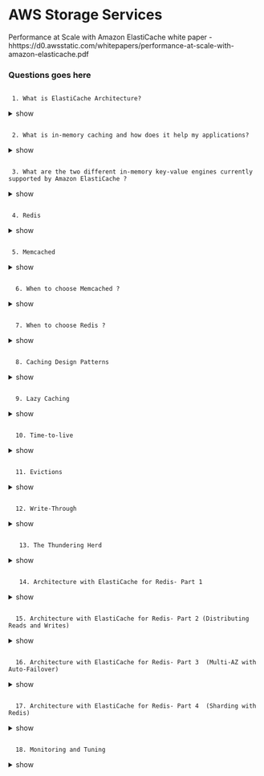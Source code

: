 # AWS Storage Services
Performance at Scale with Amazon ElastiCache white paper - hhttps://d0.awsstatic.com/whitepapers/performance-at-scale-with-amazon-elasticache.pdf

### Questions goes here
```

 1. What is ElastiCache Architecture?
```
<details><summary>show</summary>
<p>

- Amazon ElastiCache allows you to seamlessly set up, run, and scale popular open-Source compatible in-memory data stores in the cloud.

- Build data-intensive apps or boost the performance of your existing databases by retrieving data from high throughput and low latency in-memory data stores.

- Amazon ElastiCache is a popular choice for real-time use cases like Caching, Session Stores, Gaming, Geospatial Services, Real-Time Analytics, and Queuing.


</p>
</details>


```

 2. What is in-memory caching and how does it help my applications?
```
<details><summary>show</summary>
<p>

- The in-memory caching provided by Amazon ElastiCache can be used to significantly improve latency and throughput for many read-heavy application workloads (such as social networking, gaming, media sharing and Q&A portals) or compute-intensive workloads (such as a recommendation engine).

- In-memory caching improves application performance by storing critical pieces of data in memory for low-latency access. Cached information may include the results of I/O-intensive database queries or the results of computationally-intensive calculations.

</p>
</details>


```

 3. What are the two different in-memory key-value engines currently supported by Amazon ElastiCache ?
```
<details><summary>show</summary>
<p>

- Memcached

- Redis
</p>
</details>

```

 4. Redis 
```
<details><summary>show</summary>
<p>

- an increasingly popular open-source key-value store that supports more advanced data structures such as sorted sets, hashes, and lists.

- Unlike Memcached, Redis has disk persistence built in, meaning that you can use it for long-lived data.

- supports replication, which can be used to achieve Multi-AZ redundancy, similar to Amazon RDS.

- Because of the replication and persistence features of Redis, ElastiCache manages Redis more as a relational database.
</p>
</details>

```

 5. Memcached 
```
<details><summary>show</summary>
<p>
- a widely adopted in-memory key store, and historically the gold standard of web caching.

- multithreaded, meaning it makes good use of larger Amazon EC2 instance sizes with multiple cores.

- because Memcached is designed as a pure caching solution with no persistence, ElastiCache manages Memcached nodes as a pool that can grow and shrink, similar to an Amazon EC2 Auto Scaling group.

- Individual nodes are expendable, and ElastiCache provides additional capabilities here such as automatic node replacement and Auto Discovery.
</p>
</details>

```

  6. When to choose Memcached ?
```
<details><summary>show</summary>
<p>

- you want the ability to scale your cache horizontally as you grow

- object caching is your primary goal

- you are planning on running large cache nodes, and require multithreaded performance with utilization of multiple cores
</p>
</details>

```

  7. When to choose Redis ? 
```
<details><summary>show</summary>
<p>

- you are looking for more advanced data types, such as lists, hashes, bit arrays, HyperLogLogs, and sets

- when sorting and ranking datasets in memory is needed. example : leaderboards

- publish and subscribe (pub/sub) capabilities are needed.

- persistence of your key store important

- you want to run in multiple AWS Availability Zones (Multi-AZ) with failover

-encryption and compliance to standards, such as PCI DSS, HIPAA, and FedRAMP, required for your business
</p>
</details>


```

  8. Caching Design Patterns 
```
<details><summary>show</summary>
<p>

1. Lazy Caching

2. Write-Through

3. Time-to-live

4. Evictions

5. The Thundering Herd (also called dog piling)

</p>
</details>

```

  9. Lazy Caching 
```
<details><summary>show</summary>
<p>

Laziness should serve as the foundation of any good caching strategy. 

 Advantages :

- The cache only contains objects that the application actually requests, which helps keep the cache size manageable. 

- As new cache nodes come online, for example as your application scales up, the lazy population method will automatically add objects to the new cache nodes when the application first requests them.

- Cache expiration is easily handled by simply deleting the cached object. A new object will be fetched from the database the next time it is requested.

- Lazy caching is widely understood, and many web and app frameworks include support out of the box.

</p>
</details>


```

  10. Time-to-live 
```
<details><summary>show</summary>
<p>

- Always apply a time to live (TTL) to all of your cache keys, except those you are updating by write-through caching. 

- You can use a long time, say hours or even days. This approach catches application bugs, where you forget to update or delete a given cache key when updating the underlying record. Eventually, the cache key will auto-expire and get refreshed.

- For rapidly changing data such as comments, leaderboards, or activity streams, rather than adding write-through caching or complex expiration logic, just set a short TTL of a few seconds. If you have a database query that is getting hammered in production, it's just a few lines of code to add a cache key with a 5 second TTL around the query. This code can be a wonderful Band-Aid to keep your application up and running while you evaluate more elegant solutions.

- A newer pattern, Russian doll caching, has come out of work done by the Ruby on Rails team. In this pattern, nested records are managed with their own cache keys, and then the top-level resource is a collection of those cache keys. Say you have a news webpage that contains users, stories, and comments. In this approach, each of those is its own cache key, and the page queries each of those keys respectively.

- When in doubt, just delete a cache key if you're not sure whether it's affected by a given database update or not. Your lazy caching foundation will refresh the key when needed. In the meantime, your database will be no worse off than it was without caching.

</p>
</details>

```

  11. Evictions
```
<details><summary>show</summary>
<p>

- Evictions occur when memory is over filled or greater than maxmemory setting in the cache, resulting into the engine to select keys to evict in order to manage its memory. The keys that are chosen are based on the eviction policy that is selected.
- Eviction policies can be summarized as the following:
  - allkeys-lru: The cache evicts the least recently used (LRU) regardless of TTL
  - setvolatile-lru: The cache evicts the least recently used (LRU) from those that have a TTL
  - setvolatile-ttl: The cache evicts the keys with shortest TTL
  - setvolatile-random: The cache randomly evicts keys with a TTL
  - setallkeys-random: The cache randomly evicts keys regardless of TTL
  - setno-eviction: The cache doesn't evict keys at all. This blocks future writes until memory frees up.

</p>
</details>


```

  12. Write-Through
```
<details><summary>show</summary>
<p>

In a write-through cache, the cache is updated in real time when the database is updated.
So, if a user updates his or her profile, the updated profile is also pushed into the cache.

- A good example is any type of aggregate, such as a top 100 game leaderboard, or the top 10 most popular news stories, or even recommendations.

- Because this data is typically updated by a specific piece of application or background job code, it's straightforward to update the cache as well.

</p>
</details>

```

   13. The Thundering Herd 
```
<details><summary>show</summary>
<p>

- Also known as dog piling, the thundering herd effect is what happens when many different application processes simultaneously request a cache key, get a cache miss, and then each hits the same database query in parallel.

- The more expensive this query is, the bigger impact it has on the database. If the query involved is a top 10 query that requires ranking a large dataset, the impact can be a significant hit.

solutions is to prewarm the cache by following these steps:
- Write a script that performs the same requests that your application will. If it's a web app, this script can be a shell script that hits a set of URLs.

- If your app is set up for lazy caching, cache misses will result in cache keys being populated, and the new cache node will fill up.

- When you add new cache nodes, run your script before you attach the new node to your application. Because your application needs to be reconfigured to add a new node to the consistent hashing ring, insert this script as a step before triggering the app reconfiguration.
- If you anticipate adding and removing cache nodes on a regular basis, prewarming can be automated by triggering the script to run whenever your app receives a cluster reconfiguration event through Amazon Simple Notification Service (Amazon SNS).
</p>
</details>


```

   14. Architecture with ElastiCache for Redis- Part 1
```
<details><summary>show</summary>
<p>

- Unlike Memcached, ElastiCache clusters for Redis only contain a single primary node.

- After you create the primary node, you can configure one or more replica nodes and attach them to the primary Redis node.

- An ElastiCache for Redis replication group consists of a primary and up to five read replicas. Redis asynchronously replicates the data from the primary to the read replicas.

- Because Redis supports persistence, it is technically possible to use Redis as your only data store. In practice, customers find that a managed database such as Amazon DynamoDB or Amazon RDS is a better fit for most use cases of long-term data storage.
</p>
</details>

```

  15. Architecture with ElastiCache for Redis- Part 2 (Distributing Reads and Writes) 
```
<details><summary>show</summary>
<p>

Distributing Reads and Writes :
- Using read replicas with Redis, you can separate your read and write workloads. 

- This separation lets you scale reads by adding additional replicas as your application grows. In this pattern, you configure your application to send writes to the primary endpoint.
</p>
</details>

```

  16. Architecture with ElastiCache for Redis- Part 3  (Multi-AZ with Auto-Failover)  
```
<details><summary>show</summary>
<p>

Multi-AZ with Auto-Failover:

- Amazon ElastiCache can be configured to automatically detect the failure of the primary node, select a read replica, and promote it to become the new primary.

- ElastiCache auto-failover will then update the DNS primary endpoint with the IP address of the promoted read replica. If your application is writing to the primary node endpoint as recommended earlier, no application change will be needed.

- Unless you have a specific need otherwise, all production deployments should use Multi-AZ with auto-failover. Keep in mind that Redis replication is asynchronous, meaning if a failover occurs, the read replica that is selected might be slightly behind the master
</p>
</details>

```

  17. Architecture with ElastiCache for Redis- Part 4  (Sharding with Redis)  
```
<details><summary>show</summary>
<p>

Sharding with Redis :

- Redis has two categories of data structures: simple keys and counters, and multidimensional sets, lists, and hashes. The bad news is the second category cannot be sharded horizontally. But the good news is that simple keys and counters can.

- In the simplest case, you can treat a single Redis node just like a single Memcached node. Just like you might spin up multiple Memcached nodes, you can spin up multiple Redis clusters, and each Redis cluster is responsible for part of the sharded dataset.
</details>

```

  18. Monitoring and Tuning   
```
<details><summary>show</summary>
<p>
Here is some additional guidance for monitoring cache memory utilization. Each of these metrics is available in CloudWatch for your ElastiCache cluster:

Evictions—both Memcached and Redis manage cache memory internally, and when memory starts to fill up they evict (delete) unused cache keys to free space. A small number of evictions shouldn't alarm you, but a large number means that your cache is running out of space. •

CacheMisses—the number of times a key was requested but not found in the cache. This number can be fairly large if you're using lazy population as your main strategy. If this number is remaining steady, it's likely nothing to worry about. However, a large number of cache misses combined with a large eviction number can indicate that your cache is thrashing due to lack of memory.

BytesUsedForCacheItems—this value is the actual amount of cache memory that Memcached or Redis is using.
Both Memcached and Redis attempt to allocate as much system memory as possible, even if it's not used by actual cache keys. Thus, monitoring the system memory usage on a cache node doesn't tell you how full your cache actually is. •

SwapUsage—in normal usage, neither Memcached nor Redis should be performing swaps.

Currconnections—this is a cache engine metric representing the number of clients connected to the engine. We recommend that you determine your own alarm threshold for this metric based on your application needs.

An increasing number of CurrConnections might indicate a problem with your application— you'll need to investigate the application's behavior to address this issue.
</details>

